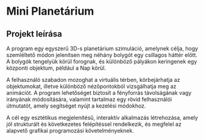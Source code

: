 # Mini Planetárium

## Projekt leírása

A program egy egyszerű 3D-s planetárium szimuláció, amelynek célja, hogy szemléltető módon jelenítsen meg néhány bolygót egy csillagos háttér előtt. A bolygók tengelyük körül forognak, és különböző pályákon keringenek egy központi objektum, például a Nap körül.

A felhasználó szabadon mozoghat a virtuális térben, körbejárhatja az objektumokat, illetve különböző nézőpontokból vizsgálhatja meg az animációt. A program lehetőséget biztosít a fényforrás távolságának vagy irányának módosítására, valamint tartalmaz egy rövid felhasználói útmutatót, amely segítséget nyújt a kezelési módokhoz.

A cél egy esztétikus megjelenítésű, interaktív alkalmazás létrehozása, amely jól strukturált és következetes felépítéssel rendelkezik, és megfelel az alapvető grafikai programozási követelményeknek.